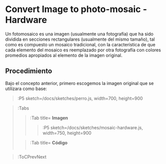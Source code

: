 # Convert Image to photo-mosaic - Hardware

Un fotomosaico es una imagen (usualmente una fotografía) que ha sido dividida en secciones rectangulares (usualmente del mismo tamaño), tal como es compuesto un mosaico tradicional, con la característica de que cada elemento del mosaico es reemplazado por otra fotografía con colores promedios apropiados al elemento de la imagen original.

## Procedimiento

Bajo el concepto anterior, primero escogemos la imagen original que se utilizara como base:

> :P5 sketch=/docs/sketches/perro.js, width=700, height=900

> :Tabs
> > :Tab title= **Imagen**
> > 
> > > :P5 sketch=/docs/sketches/mosaic-hardware.js, width=750, height=900
>
> > :Tab title= **Código**
> >
> > ``` js
> > ```
> > 


> :ToCPrevNext